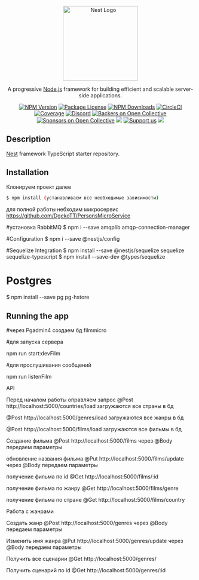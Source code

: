 <p align="center">
  <a href="http://nestjs.com/" target="blank"><img src="https://nestjs.com/img/logo-small.svg" width="200" alt="Nest Logo" /></a>
</p>

[circleci-image]: https://img.shields.io/circleci/build/github/nestjs/nest/master?token=abc123def456
[circleci-url]: https://circleci.com/gh/nestjs/nest

  <p align="center">A progressive <a href="http://nodejs.org" target="_blank">Node.js</a> framework for building efficient and scalable server-side applications.</p>
    <p align="center">
<a href="https://www.npmjs.com/~nestjscore" target="_blank"><img src="https://img.shields.io/npm/v/@nestjs/core.svg" alt="NPM Version" /></a>
<a href="https://www.npmjs.com/~nestjscore" target="_blank"><img src="https://img.shields.io/npm/l/@nestjs/core.svg" alt="Package License" /></a>
<a href="https://www.npmjs.com/~nestjscore" target="_blank"><img src="https://img.shields.io/npm/dm/@nestjs/common.svg" alt="NPM Downloads" /></a>
<a href="https://circleci.com/gh/nestjs/nest" target="_blank"><img src="https://img.shields.io/circleci/build/github/nestjs/nest/master" alt="CircleCI" /></a>
<a href="https://coveralls.io/github/nestjs/nest?branch=master" target="_blank"><img src="https://coveralls.io/repos/github/nestjs/nest/badge.svg?branch=master#9" alt="Coverage" /></a>
<a href="https://discord.gg/G7Qnnhy" target="_blank"><img src="https://img.shields.io/badge/discord-online-brightgreen.svg" alt="Discord"/></a>
<a href="https://opencollective.com/nest#backer" target="_blank"><img src="https://opencollective.com/nest/backers/badge.svg" alt="Backers on Open Collective" /></a>
<a href="https://opencollective.com/nest#sponsor" target="_blank"><img src="https://opencollective.com/nest/sponsors/badge.svg" alt="Sponsors on Open Collective" /></a>
  <a href="https://paypal.me/kamilmysliwiec" target="_blank"><img src="https://img.shields.io/badge/Donate-PayPal-ff3f59.svg"/></a>
    <a href="https://opencollective.com/nest#sponsor"  target="_blank"><img src="https://img.shields.io/badge/Support%20us-Open%20Collective-41B883.svg" alt="Support us"></a>
  <a href="https://twitter.com/nestframework" target="_blank"><img src="https://img.shields.io/twitter/follow/nestframework.svg?style=social&label=Follow"></a>
</p>
  <!--[![Backers on Open Collective](https://opencollective.com/nest/backers/badge.svg)](https://opencollective.com/nest#backer)
  [![Sponsors on Open Collective](https://opencollective.com/nest/sponsors/badge.svg)](https://opencollective.com/nest#sponsor)-->

## Description

[Nest](https://github.com/nestjs/nest) framework TypeScript starter repository.

## Installation
Клонируем проект далее
```bash
$ npm install (устанавливаем все необходимые зависимости)
```
для полной работы небходим микросервис https://github.com/DgekoTT/PersonsMicroService

#установка RabbitMQ
$ npm i --save amqplib amqp-connection-manager 

#Configuration
$ npm i --save @nestjs/config

#Sequelize Integration
$ npm install --save @nestjs/sequelize sequelize sequelize-typescript
$ npm install --save-dev @types/sequelize

# Postgres
$ npm install --save pg pg-hstore 

## Running the app

#через Pgadmin4 
создаем бд filmmicro

#для запуска сервера

npm run start:devFilm

#для прослушивания сообщений

npm run listenFilm

API

Перед началом работы оправляем запрос 
@Post http://localhost:5000/countries/load загружаются все страны в бд

@Post http://localhost:5000/genres/load загружаются все жанры в бд

@Post http://localhost:5000/films/load загружаются все фильмы в бд

Создание фильма
@Post http://localhost:5000/films через @Body передаем параметры

обновление названия фильма
@Put http://localhost:5000/films/update через @Body передаем параметры

получение фильма по id
@Get http://localhost:5000/films/:id 

получение фильма по жанру
@Get http://localhost:5000/films/genre

получение фильма по стране
@Get http://localhost:5000/films/country

Работа с жанрами

Создать жанр
@Post http://localhost:5000/genres через @Body передаем параметры

Изменить имя жанра
@Put http://localhost:5000/genres/update через @Body передаем параметры

Получить все сценарии
@Get http://localhost:5000/genres/

Получить сценарий по id 
 @Get http://localhost:5000/genres/:id
